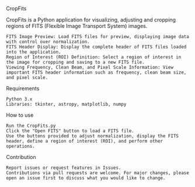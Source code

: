 CropFits

CropFits is a Python application for visualizing, adjusting and cropping regions of FITS (Flexible Image Transport System) images.

    FITS Image Preview: Load FITS files for preview, displaying image data with control over normalization.
    FITS Header Display: Display the complete header of FITS files loaded into the application.
    Region of Interest (ROI) Definition: Select a region of interest in the image for cropping and saving to a new FITS file.
    Viewing Frequency, Clean Beam, and Pixel Scale Information: View important FITS header information such as frequency, clean beam size, and pixel scale.
    
Requirements

    Python 3.x
    Libraries: tkinter, astropy, matplotlib, numpy

How to use

    Run the CropFits.py
    Click the "Open FITS" button to load a FITS file.
    Use the buttons provided to adjust normalization, display the FITS header, define a region of interest (ROI), and perform other operations.

Contribution

    Report issues or request features in Issues.
    Contributions via pull requests are welcome. For major changes, please open an issue first to discuss what you would like to change.
